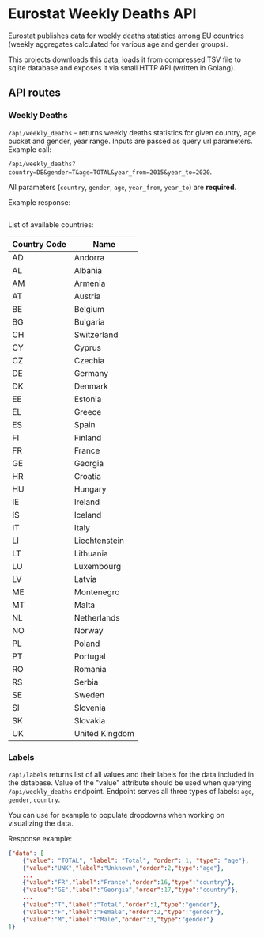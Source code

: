 # Eurostat Weekly Deaths API

Eurostat publishes data for weekly deaths statistics among EU countries (weekly aggregates calculated for various age and gender groups).

This projects downloads this data, loads it from compressed TSV file to sqlite database and exposes it via small HTTP API (written in Golang).

## API routes

### Weekly Deaths
`/api/weekly_deaths` - returns weekly deaths statistics for given country, age bucket and gender, year range. Inputs are passed as query url parameters. Example call:

`/api/weekly_deaths?country=DE&gender=T&age=TOTAL&year_from=2015&year_to=2020`.

All parameters (`country`, `gender`, `age`, `year_from`, `year_to`) are **required**.

Example response:
```json

```

List of available countries:

|Country Code|Name|
|---|---|
|AD|Andorra|
|AL|Albania|
|AM|Armenia|
|AT|Austria|
|BE|Belgium|
|BG|Bulgaria|
|CH|Switzerland|
|CY|Cyprus|
|CZ|Czechia|
|DE|Germany|
|DK|Denmark|
|EE|Estonia|
|EL|Greece|
|ES|Spain|
|FI|Finland|
|FR|France|
|GE|Georgia|
|HR|Croatia|
|HU|Hungary|
|IE|Ireland|
|IS|Iceland|
|IT|Italy|
|LI|Liechtenstein|
|LT|Lithuania|
|LU|Luxembourg|
|LV|Latvia|
|ME|Montenegro|
|MT|Malta|
|NL|Netherlands|
|NO|Norway|
|PL|Poland|
|PT|Portugal|
|RO|Romania|
|RS|Serbia|
|SE|Sweden|
|SI|Slovenia|
|SK|Slovakia|
|UK|United Kingdom|
### Labels

`/api/labels` returns list of all values and their labels for the data included in the database. Value of the "value" attribute should be used when querying `/api/weekly_deaths` endpoint. Endpoint serves all three types of labels: `age`, `gender`, `country`. 

You can use for example to populate dropdowns when working on visualizing the data.


Response example:
```json
{"data": [
    {"value": "TOTAL", "label": "Total", "order": 1, "type": "age"},
    {"value":"UNK","label":"Unknown","order":2,"type":"age"},
    ...
    {"value":"FR","label":"France","order":16,"type":"country"},
    {"value":"GE","label":"Georgia","order":17,"type":"country"},
    ...
    {"value":"T","label":"Total","order":1,"type":"gender"},
    {"value":"F","label":"Female","order":2,"type":"gender"},
    {"value":"M","label":"Male","order":3,"type":"gender"}
]}
```
